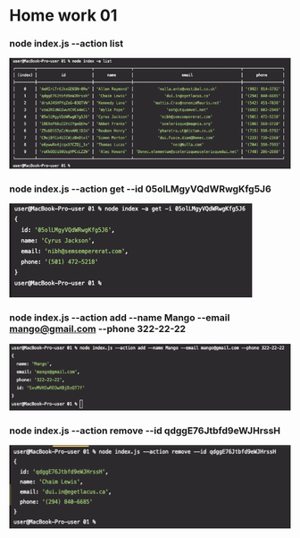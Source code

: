 # Home work 01

### node index.js --action list
![Image](./img/1.png)

### node index.js --action get --id 05olLMgyVQdWRwgKfg5J6
![Image](./img/2.png)

### node index.js --action add --name Mango --email mango@gmail.com --phone 322-22-22
![Image](./img/3.png)

### node index.js --action remove --id qdggE76Jtbfd9eWJHrssH
![Image](./img/4.png)